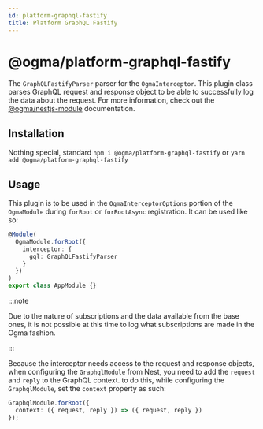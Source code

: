 ```yaml
---
id: platform-graphql-fastify
title: Platform GraphQL Fastify
---
```


# @ogma/platform-graphql-fastify

The `GraphQLFastifyParser` parser for the `OgmaInterceptor`. This plugin class parses GraphQL request and response object to be able to successfully log the data about the request. For more information, check out the [@ogma/nestjs-module](../module) documentation.

## Installation

Nothing special, standard `npm i @ogma/platform-graphql-fastify` or `yarn add @ogma/platform-graphql-fastify`

## Usage

This plugin is to be used in the `OgmaInterceptorOptions` portion of the `OgmaModule` during `forRoot` or `forRootAsync` registration. It can be used like so:

```ts
@Module(
  OgmaModule.forRoot({
    interceptor: {
      gql: GraphQLFastifyParser
    }
  })
)
export class AppModule {}
```

:::note

Due to the nature of subscriptions and the data available from the base ones, it is not possible at this time to log what subscriptions are made in the Ogma fashion.

:::

Because the interceptor needs access to the request and response objects, when configuring the `GraphqlModule` from Nest, you need to add the `request` and `reply` to the GraphQL context. to do this, while configuring the `GraphqlModule`, set the `context` property as such:

```ts
GraphqlModule.forRoot({
  context: ({ request, reply }) => ({ request, reply })
});
```
